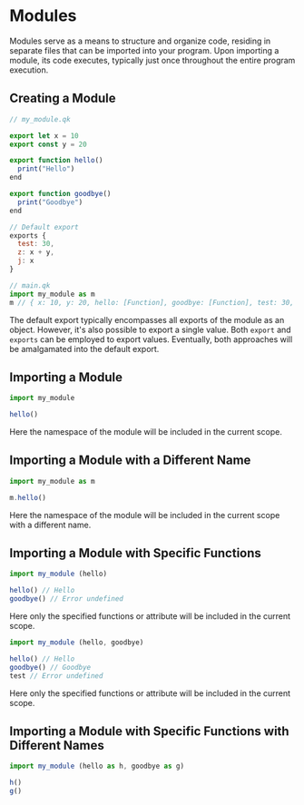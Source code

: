 # Modules

Modules serve as a means to structure and organize code, residing in separate files that can be imported into your program. Upon importing a module, its code executes, typically just once throughout the entire program execution.

## Creating a Module

```js
// my_module.qk

export let x = 10
export const y = 20

export function hello()
  print("Hello")
end

export function goodbye()
  print("Goodbye")
end

// Default export
exports {
  test: 30,
  z: x + y,
  j: x
}

// main.qk
import my_module as m
m // { x: 10, y: 20, hello: [Function], goodbye: [Function], test: 30, z: 30, j: 10 }
```

The default export typically encompasses all exports of the module as an object. However, it's also possible to export a single value. Both `export` and `exports` can be employed to export values. Eventually, both approaches will be amalgamated into the default export.

## Importing a Module

```js
import my_module

hello()
```

Here the namespace of the module will be included in the current scope.

## Importing a Module with a Different Name

```js
import my_module as m

m.hello()
```

Here the namespace of the module will be included in the current scope with a different name.

## Importing a Module with Specific Functions

```js
import my_module (hello)

hello() // Hello
goodbye() // Error undefined
```

Here only the specified functions or attribute will be included in the current scope.

```js
import my_module (hello, goodbye)

hello() // Hello
goodbye() // Goodbye
test // Error undefined
```

Here only the specified functions or attribute will be included in the current scope.

## Importing a Module with Specific Functions with Different Names

```js
import my_module (hello as h, goodbye as g)

h()
g()
```
